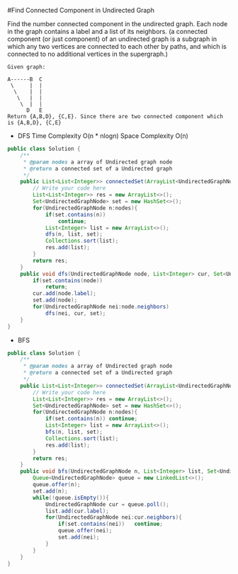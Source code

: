 #Find Connected Component in Undirected Graph

Find the number connected component in the undirected graph. Each node in the graph contains a label and a list of its neighbors. 
(a connected component (or just component) of an undirected graph is a subgraph in which any two vertices are connected to each other 
by paths, and which is connected to no additional vertices in the supergraph.)

```
Given graph:

A------B  C
 \     |  | 
  \    |  |
   \   |  |
    \  |  |
      D   E
Return {A,B,D}, {C,E}. Since there are two connected component which is {A,B,D}, {C,E}
```

* DFS
Time Complexity O(n * nlogn) 
Space Complexity O(n)
```java
public class Solution {
    /**
     * @param nodes a array of Undirected graph node
     * @return a connected set of a Undirected graph
     */
    public List<List<Integer>> connectedSet(ArrayList<UndirectedGraphNode> nodes) {
        // Write your code here
        List<List<Integer>> res = new ArrayList<>();
        Set<UndirectedGraphNode> set = new HashSet<>();
        for(UndirectedGraphNode n:nodes){
            if(set.contains(n))
                continue;
            List<Integer> list = new ArrayList<>();
            dfs(n, list, set);
            Collections.sort(list);
            res.add(list);
        }
        return res;
    }
    public void dfs(UndirectedGraphNode node, List<Integer> cur, Set<UndirectedGraphNode> set){
        if(set.contains(node))
            return;
        cur.add(node.label);
        set.add(node);
        for(UndirectedGraphNode nei:node.neighbors)
            dfs(nei, cur, set);
    }
}
```

* BFS
```java
public class Solution {
    /**
     * @param nodes a array of Undirected graph node
     * @return a connected set of a Undirected graph
     */
    public List<List<Integer>> connectedSet(ArrayList<UndirectedGraphNode> nodes) {
        // Write your code here
        List<List<Integer>> res = new ArrayList<>();
        Set<UndirectedGraphNode> set = new HashSet<>();
        for(UndirectedGraphNode n:nodes){
            if(set.contains(n)) continue;
            List<Integer> list = new ArrayList<>();
            bfs(n, list, set);
            Collections.sort(list);
            res.add(list);
        }
        return res;
    }
    public void bfs(UndirectedGraphNode n, List<Integer> list, Set<UndirectedGraphNode> set){
        Queue<UndirectedGraphNode> queue = new LinkedList<>();
        queue.offer(n);
        set.add(n);
        while(!queue.isEmpty()){
            UndirectedGraphNode cur = queue.poll();
            list.add(cur.label);
            for(UndirectedGraphNode nei:cur.neighbors){
                if(set.contains(nei))   continue;
                queue.offer(nei);
                set.add(nei);
            }
        }
    }
}
```

